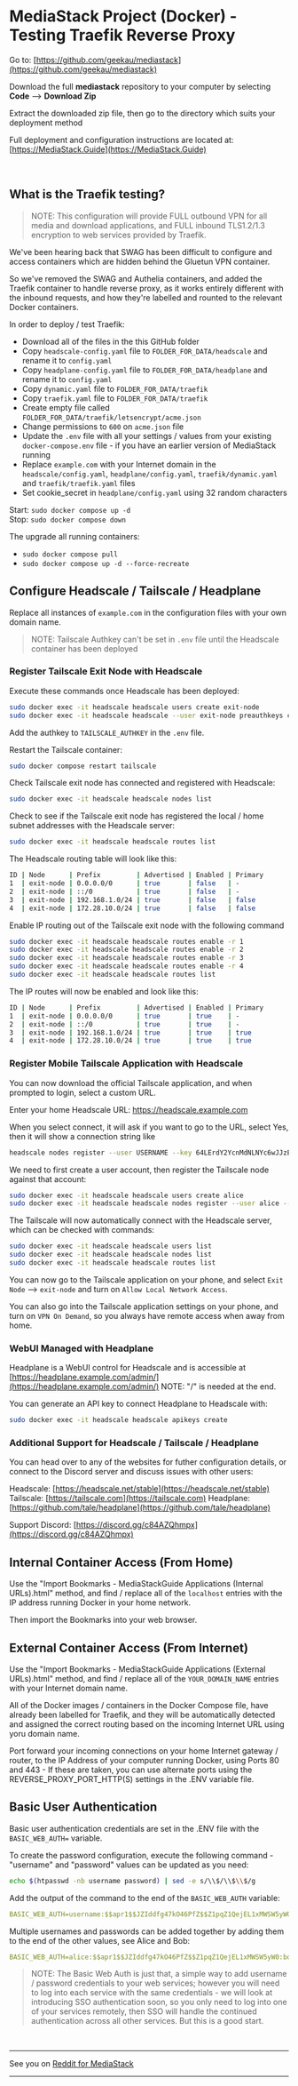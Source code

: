 # MediaStack Project (Docker) - Testing Traefik Reverse Proxy  

Go to: [https://github.com/geekau/mediastack](https://github.com/geekau/mediastack)  

Download the full **mediastack** repository to your computer by selecting **Code** --> **Download Zip**  

Extract the downloaded zip file, then go to the directory which suits your deployment method  

Full deployment and configuration instructions are located at: [https://MediaStack.Guide](https://MediaStack.Guide)  

</br>

## What is the Traefik testing?  

> NOTE: This configuration will provide FULL outbound VPN for all media and download applications, and FULL inbound TLS1.2/1.3 encryption to web services provided by Traefik.

We've been hearing back that SWAG has been difficult to configure and access containers which are hidden behind the Gluetun VPN container.  

So we've removed the SWAG and Authelia containers, and added the Traefik container to handle reverse proxy, as it works entirely different with the inbound requests, and how they're labelled and rounted to the relevant Docker containers.  

In order to deploy / test Traefik:  

- Download all of the files in the this GitHub folder  
- Copy `headscale-config.yaml` file to `FOLDER_FOR_DATA/headscale` and rename it to `config.yaml`  
- Copy `headplane-config.yaml` file to `FOLDER_FOR_DATA/headplane` and rename it to `config.yaml`  
- Copy `dynamic.yaml` file to `FOLDER_FOR_DATA/traefik`  
- Copy `traefik.yaml` file to `FOLDER_FOR_DATA/traefik`  
- Create empty file called `FOLDER_FOR_DATA/traefik/letsencrypt/acme.json`  
- Change permissions to `600` on `acme.json` file  
- Update the `.env` file with all your settings / values from your existing `docker-compose.env` file - if you have an earlier version of MediaStack running  
- Replace `example.com` with your Internet domain in the `headscale/config.yaml`, `headplane/config.yaml`, `traefik/dynamic.yaml` and `traefik/traefik.yaml` files
- Set cookie_secret in `headplane/config.yaml` using 32 random characters

Start:     `sudo docker compose up -d`  
Stop:      `sudo docker compose down`  

The upgrade all running containers:  

- `sudo docker compose pull`  
- `sudo docker compose up -d --force-recreate`  

## Configure Headscale / Tailscale / Headplane

Replace all instances of `example.com` in the configuration files with your own domain name.

> NOTE: Tailscale Authkey can't be set in `.env` file until the Headscale container has been deployed

### Register Tailscale Exit Node with Headscale

Execute these commands once Headscale has been deployed:

``` bash
sudo docker exec -it headscale headscale users create exit-node
sudo docker exec -it headscale headscale --user exit-node preauthkeys create
```

Add the authkey to `TAILSCALE_AUTHKEY` in the `.env` file.

Restart the Tailscale container:

``` bash
sudo docker compose restart tailscale
```

Check Tailscale exit node has connected and registered with Headscale:

``` bash
sudo docker exec -it headscale headscale nodes list
```

Check to see if the Tailscale exit node has registered the local / home subnet addresses with the Headscale server:

``` bash
sudo docker exec -it headscale headscale routes list
```

The Headscale routing table will look like this:

``` bash
ID | Node      | Prefix         | Advertised | Enabled | Primary
1  | exit-node | 0.0.0.0/0      | true       | false   | -      
2  | exit-node | ::/0           | true       | false   | -      
3  | exit-node | 192.168.1.0/24 | true       | false   | false  
4  | exit-node | 172.28.10.0/24 | true       | false   | false  
```

Enable IP routing out of the Tailscale exit node with the following command

``` bash
sudo docker exec -it headscale headscale routes enable -r 1 
sudo docker exec -it headscale headscale routes enable -r 2 
sudo docker exec -it headscale headscale routes enable -r 3 
sudo docker exec -it headscale headscale routes enable -r 4 
sudo docker exec -it headscale headscale routes list
```
The IP routes will now be enabled and look like this:

``` bash
ID | Node      | Prefix         | Advertised | Enabled | Primary
1  | exit-node | 0.0.0.0/0      | true       | true    | -      
2  | exit-node | ::/0           | true       | true    | -      
3  | exit-node | 192.168.1.0/24 | true       | true    | true   
4  | exit-node | 172.28.10.0/24 | true       | true    | true   
```

### Register Mobile Tailscale Application with Headscale

You can now download the official Tailscale application, and when prompted to login, select a custom URL.

Enter your home Headscale URL: https://headscale.example.com

When you select connect, it will ask if you want to go to the URL, select Yes, then it will show a connection string like

``` bash
headscale nodes register --user USERNAME --key 64LErdY2YcnMdNLNYc6wJJzE
```

We need to first create a user account, then register the Tailscale node against that account:

``` bash
sudo docker exec -it headscale headscale users create alice
sudo docker exec -it headscale headscale nodes register --user alice --key 64LErdY2YcnMdNLNYc6wJJzE
```

The Tailscale will now automatically connect with the Headscale server, which can be checked with commands:

``` bash
sudo docker exec -it headscale headscale users list
sudo docker exec -it headscale headscale nodes list
sudo docker exec -it headscale headscale routes list
```

You can now go to the Tailscale application on your phone, and select `Exit Node` --> `exit-node` and turn on `Allow Local Network Access`.

You can also go into the Tailscale application settings on your phone, and turn on `VPN On Demand`, so you always have remote access when away from home.

### WebUI Managed with Headplane

Headplane is a WebUI control for Headscale and is accessible at [https://headplane.example.com/admin/](https://headplane.example.com/admin/)    NOTE: "/" is needed at the end.

You can generate an API key to connect Headplane to Headscale with:

``` bash
sudo docker exec -it headscale headscale apikeys create
```

### Additional Support for Headscale / Tailscale / Headplane

You can head over to any of the websites for futher configuration details, or connect to the Discord server and discuss issues with other users:

Headscale: [https://headscale.net/stable](https://headscale.net/stable)
Tailscale: [https://tailscale.com](https://tailscale.com)
Headplane: [https://github.com/tale/headplane](https://github.com/tale/headplane)

Support Discord: [https://discord.gg/c84AZQhmpx](https://discord.gg/c84AZQhmpx)

## Internal Container Access (From Home)  

Use the "Import Bookmarks - MediaStackGuide Applications (Internal URLs).html" method, and find / replace all of the `localhost` entries with the IP address running Docker in your home network.  

Then import the Bookmarks into your web browser.  

## External Container Access (From Internet)  

Use the "Import Bookmarks - MediaStackGuide Applications (External URLs).html" method, and find / replace all of the `YOUR_DOMAIN_NAME` entries with your Internet domain name.  

All of the Docker images / containers in the Docker Compose file, have already been labelled for Traefik, and they will be automatically detected and assigned the correct routing based on the incoming Internet URL using yoru domain name.

Port forward your incoming connections on your home Internet gateway / router, to the IP Address of your computer running Docker, using Ports 80 and 443 - If these are taken, you can use alternate ports using the REVERSE_PROXY_PORT_HTTP(S) settings in the .ENV variable file.

## Basic User Authentication  

Basic user authentication credentials are set in the .ENV file with the `BASIC_WEB_AUTH=` variable.

To create the password configuration, execute the following command - "username" and "password" values can be updated as you need:

``` bash
echo $(htpasswd -nb username password) | sed -e s/\\$/\\$\\$/g
```

Add the output of the command to the end of the `BASIC_WEB_AUTH` variable:

``` yaml
BASIC_WEB_AUTH=username:$$apr1$$JZIddfg47kO46PfZ$$Z1pqZ1QejEL1xMWSW5yW0
```

Multiple usernames and passwords can be added together by adding them to the end of the other values, see Alice and Bob:

``` yaml
BASIC_WEB_AUTH=alice:$$apr1$$JZIddfg47kO46PfZ$$Z1pqZ1QejEL1xMWSW5yW0:bob:$$apr1$$JZIddfg47kO46PfZ$$Z1pqZ1QejEL1xMWSW5yW0
```

> NOTE: The Basic Web Auth is just that, a simple way to add username / password credentials to your web services; however you will need to log into each service with the same credentials - we will look at introducing SSO authentication soon, so you only need to log into one of your services remotely, then SSO will handle the continued authentication across all other services. But this is a good start.

</br>

---

See you on [Reddit for MediaStack](https://www.reddit.com/r/MediaStack/)

---
